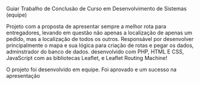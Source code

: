 Guiar
Trabalho de Conclusão de Curso em Desenvolvimento de Sistemas (equipe)

Projeto com a proposta de apresentar sempre a melhor rota para entregadores, levando em questão não apenas a localização de apenas um pedido, mas a localização de todos os outros. 
Responsável por desenvolver principalmente o mapa e sua lógica para criação de rotas e pegar os dados, adminstrador do banco de dados.
desenvolvido com PHP, HTML E CSS, JavaScript com as bibliotecas Leaflet, e Leaflet Routing Machine!

O projeto foi desenvolvido em equipe. Foi aprovado e um sucesso na apresentação
